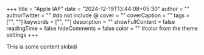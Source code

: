 +++
title = "Apple IAP"
date = "2024-12-19T13:44:08+05:30"
author = ""
authorTwitter = "" #do not include @
cover = ""
coverCaption = ""
tags = ["", ""]
keywords = ["", ""]
description = ""
showFullContent = false
readingTime = false
hideComments = false
color = "" #color from the theme settings
+++

THis is some content
skibidi
